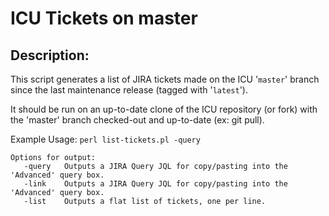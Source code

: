 # ICU Tickets on master

## Description:

This script generates a list of JIRA tickets made on the ICU '`master`' branch since
the last maintenance release (tagged with '`latest`').

It should be run on an up-to-date clone of the ICU repository (or fork) with the 'master' branch checked-out and up-to-date (ex: git pull).

Example Usage: `perl list-tickets.pl -query`

```
Options for output:
   -query   Outputs a JIRA Query JQL for copy/pasting into the 'Advanced' query box.
   -link    Outputs a JIRA Query JQL for copy/pasting into the 'Advanced' query box.
   -list    Outputs a flat list of tickets, one per line.
```
